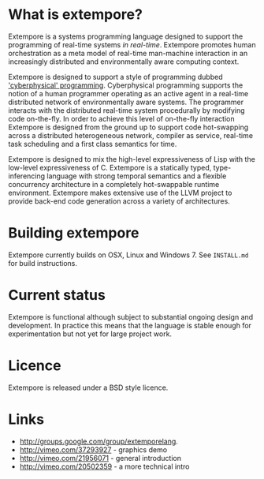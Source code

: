 # What is extempore?

Extempore is a systems programming language designed to support the
programming of real-time systems *in real-time*. Extempore promotes
human orchestration as a meta model of real-time man-machine
interaction in an increasingly distributed and environmentally aware
computing context.

Extempore is designed to support a style of programming dubbed
['cyberphysical' programming](http://dl.acm.org/citation.cfm?id=1869526).
Cyberphysical programming supports the notion of a human programmer
operating as an active agent in a real-time distributed network of
environmentally aware systems. The programmer interacts with the
distributed real-time system procedurally by modifying code
on-the-fly. In order to achieve this level of on-the-fly interaction
Extempore is designed from the ground up to support code hot-swapping
across a distributed heterogeneous network, compiler as service,
real-time task scheduling and a first class semantics for time.

Extempore is designed to mix the high-level expressiveness of Lisp
with the low-level expressiveness of C.  Extempore is a statically
typed, type-inferencing language with strong temporal semantics and
a flexible concurrency architecture in a completely hot-swappable
runtime environment.  Extempore makes extensive use of the LLVM
project to provide back-end code generation across a variety of
architectures.

# Building extempore

Extempore currently builds on OSX, Linux and Windows 7. See
`INSTALL.md` for build instructions.

# Current status

Extempore is functional although subject to substantial ongoing design
and development.  In practice this means that the language is stable
enough for experimentation but not yet for large project work.

# Licence

Extempore is released under a BSD style licence.

# Links

- http://groups.google.com/group/extemporelang.
- http://vimeo.com/37293927 - graphics demo
- http://vimeo.com/21956071 - general introduction
- http://vimeo.com/20502359 - a more technical intro
